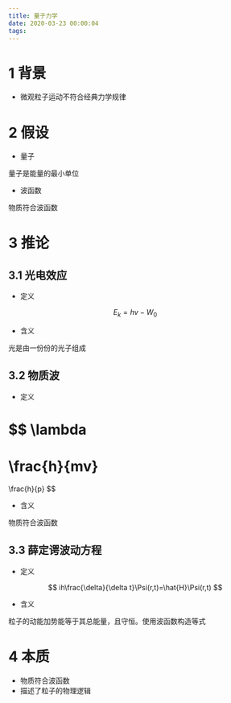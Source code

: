 ```yaml
---
title: 量子力学
date: 2020-03-23 00:00:04
tags:
---
```

# 1 背景
- 微观粒子运动不符合经典力学规律

# 2 假设
- 量子

量子是能量的最小单位

- 波函数

物质符合波函数

# 3 推论
## 3.1 光电效应
- 定义

$$
E_k = hv - W_0
$$

- 含义

光是由一份份的光子组成

## 3.2 物质波

- 定义

$$
\lambda
=
\frac{h}{mv}
=
\frac{h}{p}
$$

- 含义

物质符合波函数

## 3.3 薛定谔波动方程

- 定义

$$
ih\frac{\delta}{\delta t}\Psi(r,t)=\hat{H}\Psi(r,t)
$$

- 含义

粒子的动能加势能等于其总能量，且守恒。使用波函数构造等式

# 4 本质

- 物质符合波函数
- 描述了粒子的物理逻辑